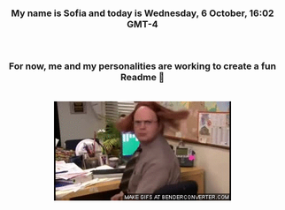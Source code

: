 


<div align="center">
<h3 >My name is Sofia and today is Wednesday, 6 October, 16:02 GMT-4</h3><br>
<h3 >For now, me and my personalities are working to create a fun Readme 👋
</h3><br>
<img src='img/dwight.gif' alt='working...'/>
</div>
